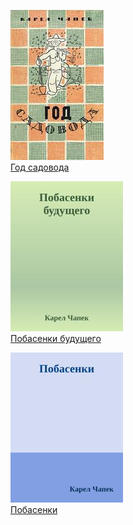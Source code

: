 ![](Год%20садовода.jpg)  
[Год садовода](Год%20садовода.txt)

![](Побасенки%20будущего.jpg)  
[Побасенки будущего](Побасенки%20будущего.txt)

![](Побасенки.jpg)  
[Побасенки](Побасенки.txt)
